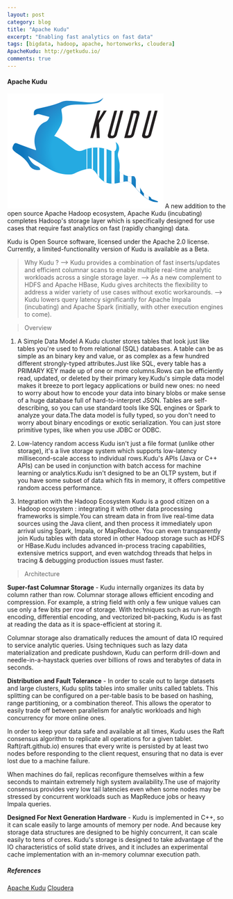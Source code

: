 ```yaml
---
layout: post
category: blog
title: "Apache Kudu"
excerpt: "Enabling fast analytics on fast data"
tags: [bigdata, hadoop, apache, hortonworks, cloudera]
ApacheKudu: http://getkudu.io/
comments: true
---
```

#### Apache Kudu 
![KUDU](/downloads/kudu_logo.png)
A new addition to the open source Apache Hadoop ecosystem, Apache Kudu (incubating) completes Hadoop's storage layer which is specifically designed for use cases that require fast analytics on fast (rapidly changing) data.

Kudu is Open Source software, licensed under the Apache 2.0 license. Currently, a limited-functionality version of Kudu is available as a Beta.

> Why Kudu ?
	--> Kudu provides a combination of fast inserts/updates and efficient columnar scans to enable multiple real-time analytic workloads across a single storage layer. 
	--> As a new complement to HDFS and Apache HBase, Kudu gives architects the flexibility to address a wider variety of use cases without exotic workarounds.
	--> Kudu lowers query latency significantly for Apache Impala (incubating) and Apache Spark (initially, with other execution engines to come).

> Overview

1) A Simple Data Model 
	A Kudu cluster stores tables that look just like tables you're used to from relational (SQL) databases. A table can be as simple as an binary key and value, or as complex as a few hundred different strongly-typed attributes.Just like SQL, every table has a PRIMARY KEY made up of one or more columns.Rows can be efficiently read, updated, or deleted by their primary key.Kudu's simple data model makes it breeze to port legacy applications or build new ones: no need to worry about how to encode your data into binary blobs or make sense of a huge database full of hard-to-interpret JSON. Tables are self-describing, so you can use standard tools like SQL engines or Spark to analyze your data.The data model is fully typed, so you don't need to worry about binary encodings or exotic serialization. You can just store primitive types, like when you use JDBC or ODBC.

2) Low-latency random access
	Kudu isn't just a file format (unlike other storage), it's a live storage system which supports low-latency millisecond-scale access to individual rows.Kudu's APIs (Java or C++ APIs) 
	 can be used in conjunction with batch access for machine learning or analytics.Kudu isn't designed to be an OLTP system, but if you have some subset of data which fits in memory, it offers competitive random access performance.

 3) Integration with the Hadoop Ecosystem
 	Kudu is a good citizen on a Hadoop ecosystem : integrating it with other data processing frameworks is simple.You can stream data in from live real-time data sources using the Java client, and then process it immediately upon arrival using Spark, Impala, or MapReduce. You can even transparently join Kudu tables with data stored in other Hadoop storage such as HDFS or HBase.Kudu includes advanced in-process tracing capabilities, extensive metrics support, and even watchdog threads that helps in tracing & debugging production issues must faster.

> Architecture

__Super-fast Columnar Storage__ - Kudu internally organizes its data by column rather than row. Columnar storage allows efficient encoding and compression. For example, a string field with only a few unique values can use only a few bits per row of storage. With techniques such as run-length encoding, differential encoding, and vectorized bit-packing, Kudu is as fast at reading the data as it is space-efficient at storing it.

Columnar storage also dramatically reduces the amount of data IO required to service analytic queries. Using techniques such as lazy data materialization and predicate pushdown, Kudu can perform drill-down and needle-in-a-haystack queries over billions of rows and terabytes of data in seconds.

__Distribution and Fault Tolerance__ - In order to scale out to large datasets and large clusters, Kudu splits tables into smaller units called tablets. This splitting can be configured on a per-table basis to be based on hashing, range partitioning, or a combination thereof. This allows the operator to easily trade off between parallelism for analytic workloads and high concurrency for more online ones.

In order to keep your data safe and available at all times, Kudu uses the Raft consensus algorithm to replicate all operations for a given tablet. Raft(raft.github.io) ensures that every write is persisted by at least two nodes before responding to the client request, ensuring that no data is ever lost due to a machine failure. 

When machines do fail, replicas reconfigure themselves within a few seconds to maintain extremely high system availability.The use of majority consensus provides very low tail latencies even when some nodes may be stressed by concurrent workloads such as MapReduce jobs or heavy Impala queries.

__Designed For Next Generation Hardware__ - Kudu is implemented in C++, so it can scale easily to large amounts of memory per node. And because key storage data structures are designed to be highly concurrent, it can scale easily to tens of cores. Kudu's storage is designed to take advantage of the IO characteristics of solid state drives, and it includes an experimental cache implementation with an in-memory columnar execution path.

##### References 
[Apache Kudu](http://getkudu.io/)
[Cloudera](https://blog.cloudera.com/blog/2015/09/kudu-new-apache-hadoop-storage-for-fast-analytics-on-fast-data/)
